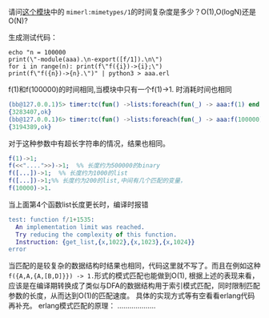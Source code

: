 请问[这个模块](https://github.com/benoitc/mimerl/blob/master/src/mimerl.erl)中的
`mimerl:mimetypes/1`的时间复杂度是多少？O(1),O(logN)还是O(N)?

生成测试代码：
```shell script
echo "n = 100000
print(\"-module(aaa).\n-export([f/1]).\n\")
for i in range(n): print(f\"f({i})->{i};\")
print(f\"f({n})->{n}.\")" | python3 > aaa.erl
```
f(1)和f(100000)的时间相同,当模块中只有一个f(1)->1. 时消耗时间也相同
```erlang
(bb@127.0.0.1)5> timer:tc(fun() ->lists:foreach(fun(_) -> aaa:f(1) end, lists:seq(1, 5000000)) end).
{3283407,ok}
(bb@127.0.0.1)6> timer:tc(fun() ->lists:foreach(fun(_) -> aaa:f(100000) end, lists:seq(1, 5000000)) end). 
{3194389,ok}
```
对于这种参数中有超长字符串的情况，结果也相同。
```erlang
f(1)->1;
f(<<"....">>)->1;  %% 长度约为500000的binary
f([...])->1;  %% 长度约为1000的list
f([...])->1;%% 长度约为200的list,中间有几个匹配的变量，  
f(10000)->1.
```

当上面第4个函数list长度更长时，编译时报错
```erlang
test: function f/1+1535:
  An implementation limit was reached.
  Try reducing the complexity of this function.
  Instruction: {get_list,{x,1022},{x,1023},{x,1024}}
error
```
当匹配的是较复杂的数据结构时结果也相同，代码这里就不写了。而且在例如这种`f({A,A,{A,[B,D]}}) -> 1.`形式的模式匹配也能做到O(1),
根据上述的表现来看，应该是在编译期转换成了类似与DFA的数据结构用于索引模式匹配，同时限制匹配参数的长度，从而达到O(1)的匹配速度。
具体的实现方式等有空看看erlang代码再补充。
erlang模式匹配的原理：
...................